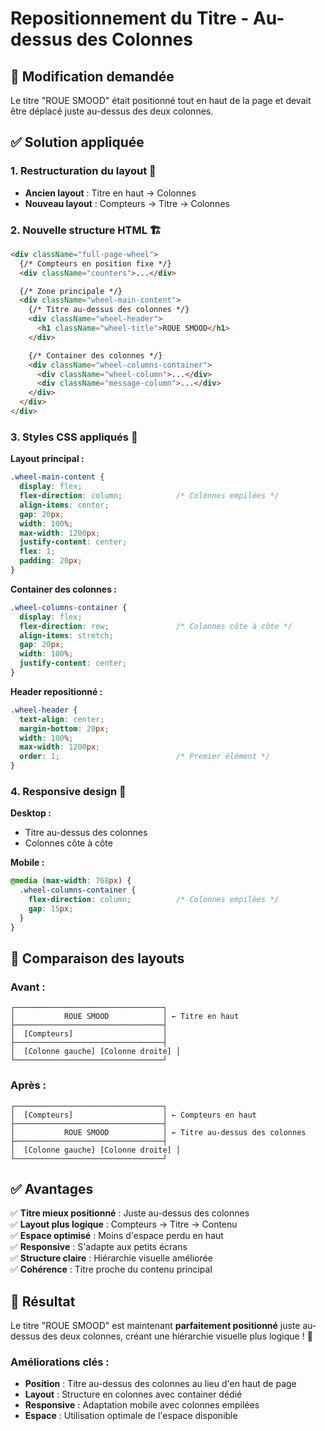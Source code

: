 # Repositionnement du Titre - Au-dessus des Colonnes

## 🎯 **Modification demandée**

Le titre "ROUE SMOOD" était positionné tout en haut de la page et devait être déplacé juste au-dessus des deux colonnes.

## ✅ **Solution appliquée**

### **1. Restructuration du layout** 📐
- **Ancien layout** : Titre en haut → Colonnes
- **Nouveau layout** : Compteurs → Titre → Colonnes

### **2. Nouvelle structure HTML** 🏗️
```html
<div className="full-page-wheel">
  {/* Compteurs en position fixe */}
  <div className="counters">...</div>

  {/* Zone principale */}
  <div className="wheel-main-content">
    {/* Titre au-dessus des colonnes */}
    <div className="wheel-header">
      <h1 className="wheel-title">ROUE SMOOD</h1>
    </div>

    {/* Container des colonnes */}
    <div className="wheel-columns-container">
      <div className="wheel-column">...</div>
      <div className="message-column">...</div>
    </div>
  </div>
</div>
```

### **3. Styles CSS appliqués** 🎨

**Layout principal :**
```css
.wheel-main-content {
  display: flex;
  flex-direction: column;            /* Colonnes empilées */
  align-items: center;
  gap: 20px;
  width: 100%;
  max-width: 1200px;
  justify-content: center;
  flex: 1;
  padding: 20px;
}
```

**Container des colonnes :**
```css
.wheel-columns-container {
  display: flex;
  flex-direction: row;               /* Colonnes côte à côte */
  align-items: stretch;
  gap: 20px;
  width: 100%;
  justify-content: center;
}
```

**Header repositionné :**
```css
.wheel-header {
  text-align: center;
  margin-bottom: 20px;
  width: 100%;
  max-width: 1200px;
  order: 1;                          /* Premier élément */
}
```

### **4. Responsive design** 📱

**Desktop :**
- Titre au-dessus des colonnes
- Colonnes côte à côte

**Mobile :**
```css
@media (max-width: 768px) {
  .wheel-columns-container {
    flex-direction: column;          /* Colonnes empilées */
    gap: 15px;
  }
}
```

## 📐 **Comparaison des layouts**

### **Avant :**
```
┌─────────────────────────────────┐
│           ROUE SMOOD            │ ← Titre en haut
├─────────────────────────────────┤
│  [Compteurs]                    │
├─────────────────────────────────┤
│  [Colonne gauche] [Colonne droite] │
└─────────────────────────────────┘
```

### **Après :**
```
┌─────────────────────────────────┐
│  [Compteurs]                    │ ← Compteurs en haut
├─────────────────────────────────┤
│           ROUE SMOOD            │ ← Titre au-dessus des colonnes
├─────────────────────────────────┤
│  [Colonne gauche] [Colonne droite] │
└─────────────────────────────────┘
```

## ✅ **Avantages**

✅ **Titre mieux positionné** : Juste au-dessus des colonnes  
✅ **Layout plus logique** : Compteurs → Titre → Contenu  
✅ **Espace optimisé** : Moins d'espace perdu en haut  
✅ **Responsive** : S'adapte aux petits écrans  
✅ **Structure claire** : Hiérarchie visuelle améliorée  
✅ **Cohérence** : Titre proche du contenu principal  

## 🚀 **Résultat**

Le titre "ROUE SMOOD" est maintenant **parfaitement positionné** juste au-dessus des deux colonnes, créant une hiérarchie visuelle plus logique ! 🎉

### **Améliorations clés :**
- **Position** : Titre au-dessus des colonnes au lieu d'en haut de page
- **Layout** : Structure en colonnes avec container dédié
- **Responsive** : Adaptation mobile avec colonnes empilées
- **Espace** : Utilisation optimale de l'espace disponible
